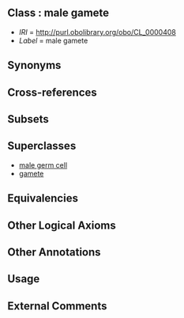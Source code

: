 
## Class : male gamete

 * *IRI* = http://purl.obolibrary.org/obo/CL_0000408
 * *Label* = male gamete

## Synonyms


## Cross-references


## Subsets


## Superclasses

 * [male germ cell](../../CL/15/CL_0000015.md)
 * [gamete](../../CL/00/CL_0000300.md)

## Equivalencies


## Other Logical Axioms


## Other Annotations


## Usage


## External Comments

